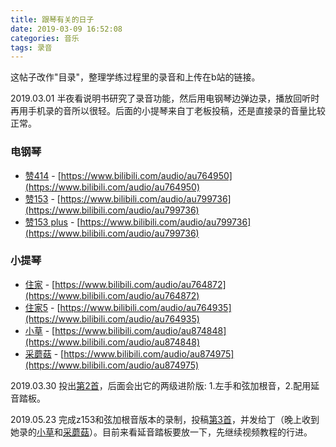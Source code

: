 ```yaml
---
title: 跟琴有关的日子
date: 2019-03-09 16:52:08
categories: 音乐
tags: 录音
---
```


这帖子改作"目录"，整理学练过程里的录音和上传在b站的链接。

<!--more-->

2019.03.01 半夜看说明书研究了录音功能，然后用电钢琴边弹边录，播放回听时再用手机录的音所以很轻。后面的小提琴来自丁老板投稿，还是直接录的音量比较正常。

### 电钢琴
 - [赞414](https://www.bilibili.com/audio/au764950) - [https://www.bilibili.com/audio/au764950](https://www.bilibili.com/audio/au764950)
 - [赞153](https://www.bilibili.com/audio/au799736) - [https://www.bilibili.com/audio/au799736](https://www.bilibili.com/audio/au799736)
 - [赞153 plus](https://www.bilibili.com/audio/au799736) - [https://www.bilibili.com/audio/au799736](https://www.bilibili.com/audio/au799736)

### 小提琴
 - [住家](https://www.bilibili.com/audio/au764872) - [https://www.bilibili.com/audio/au764872](https://www.bilibili.com/audio/au764872)
 - [住家5](https://www.bilibili.com/audio/au764935) - [https://www.bilibili.com/audio/au764935](https://www.bilibili.com/audio/au764935)
 - [小草](https://www.bilibili.com/audio/au874848) - [https://www.bilibili.com/audio/au874848](https://www.bilibili.com/audio/au874848)
 - [采蘑菇](https://www.bilibili.com/audio/au874975) - [https://www.bilibili.com/audio/au874975](https://www.bilibili.com/audio/au874975)

2019.03.30 投出[第2首](https://www.bilibili.com/audio/au799736)，后面会出它的两级进阶版: 1.左手和弦加根音，2.配用延音踏板。

2019.05.23 完成z153和弦加根音版本的录制，投稿[第3首](https://www.bilibili.com/audio/au873062)，并发给丁（晚上收到她录的[小草](https://www.bilibili.com/audio/au874848)和[采蘑菇](https://www.bilibili.com/audio/au874975)）。目前来看延音踏板要放一下，先继续视频教程的行进。
